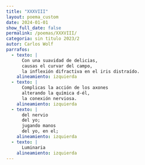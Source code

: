 ```yaml
---
title: "XXXVIII"
layout: poema_custom
date: 2024-01-01
show_full_date: false
permalink: /poemas/XXXVIII/
categoria: sin titulo 2023/2
autor: Carlos Wolf
parrafos:
  - texto: |
      Con una suavidad de delicias,
      causas el curvar del campo,
      la inflexión difractiva en el iris distraído.
    alineamiento: izquierda
  - texto: |
      Complicas la acción de los axones
      alterando la química d-él,
      la conexión nerviosa.
    alineamiento: izquierda
  - texto: |
      del nervio
      del yo;
      jugando manos
      del yo, en el;
    alineamiento: izquierda
  - texto: |
      Luminaria
    alineamiento: izquierda
---
```

